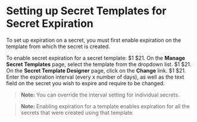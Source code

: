 [title]: # (Setting up Secret Templates for Secret Expiration)
[tags]: # (Expiration,Secret Templates)
[priority]: # (1000)

# Setting up Secret Templates for Secret Expiration

To set up expiration on a secret, you must first enable expiration on the template from which the secret is created.

To enable secret expiration for a secret template:
$1
$21. On the **Manage Secret Templates** page, select the template from the dropdown list.
$1
$21. On the **Secret Template Designer** page, click on the **Change** link.
$1
$21. Enter the expiration interval (every x number of days), as well as the text field on the secret you wish to expire and require to be changed.

> **Note:** You can override the interval setting for individual secrets.

> **Note:** Enabling expiration for a template enables expiration for all the secrets that were created using that template.
